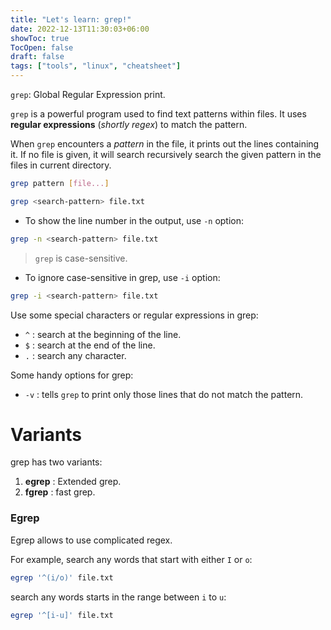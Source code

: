 ```yaml
---
title: "Let's learn: grep!"
date: 2022-12-13T11:30:03+06:00
showToc: true
TocOpen: false
draft: false
tags: ["tools", "linux", "cheatsheet"]
---
```


`grep`: Global Regular Expression print.

`grep` is a powerful program used to find text patterns within files. It uses **regular expressions** (*shortly regex*) to match the pattern.

When `grep` encounters a *pattern* in the file, it prints out the lines containing it. If no file is given, it will search recursively search the given pattern in the files in current directory.

```bash
grep pattern [file...]

grep <search-pattern> file.txt
```

- To show the line number in the output, use `-n` option:

```bash
grep -n <search-pattern> file.txt
```

> `grep` is case-sensitive.

- To ignore case-sensitive in grep, use `-i` option:

```bash
grep -i <search-pattern> file.txt
```

Use some special characters or regular expressions in grep:

- `^` : search at the beginning of the line.
- `$` : search at the end of the line.
- `.` : search any character.

Some handy options for grep:

- `-v` : tells `grep` to print only those lines that do not match the pattern.

# Variants

grep has two variants:

1. **egrep** : Extended grep.
2. **fgrep** : fast grep.

### Egrep

Egrep allows to use complicated regex.

For example, search any words that start with either `I` or `o`:

```bash
egrep '^(i/o)' file.txt
```

search any words starts in the range between `i` to `u`:

```bash
egrep '^[i-u]' file.txt
```